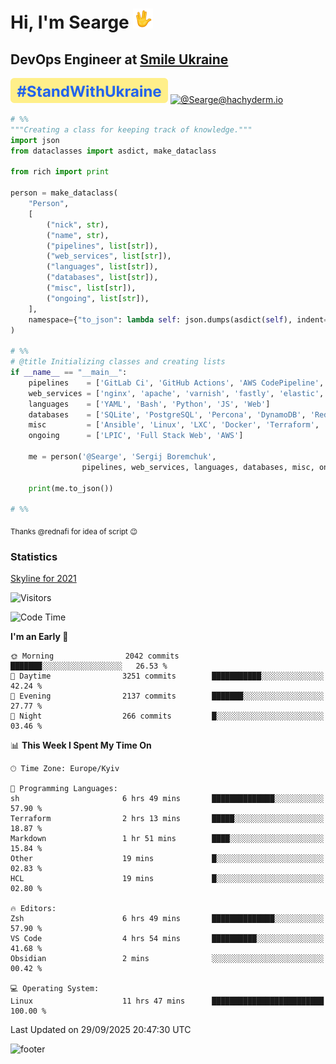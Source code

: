 # Hi, I'm Searge <img src="images/vulcan.webp" style="display: inline-block; margin: 0; height: 2rem" alt="Vulcan salute" />

## DevOps Engineer at [Smile Ukraine](https://smile-ukraine.com/en)

[![Stand With Ukraine](https://raw.githubusercontent.com/vshymanskyy/StandWithUkraine/main/badges/StandWithUkraine.svg)](https://stand-with-ukraine.pp.ua)
<a rel="me" href="https://hachyderm.io/@Searge">![@Searge@hachyderm.io](https://img.shields.io/badge/-@Searge-%232B90D9?logo=mastodon&logoColor=white)</a>

```python
# %%
"""Creating a class for keeping track of knowledge."""
import json
from dataclasses import asdict, make_dataclass

from rich import print

person = make_dataclass(
    "Person",
    [
        ("nick", str),
        ("name", str),
        ("pipelines", list[str]),
        ("web_services", list[str]),
        ("languages", list[str]),
        ("databases", list[str]),
        ("misc", list[str]),
        ("ongoing", list[str]),
    ],
    namespace={"to_json": lambda self: json.dumps(asdict(self), indent=4)},
)

# %%
# @title Initializing classes and creating lists
if __name__ == "__main__":
    pipelines    = ['GitLab Ci', 'GitHub Actions', 'AWS CodePipeline', 'Jenkins']
    web_services = ['nginx', 'apache', 'varnish', 'fastly', 'elastic', 'solr']
    languages    = ['YAML', 'Bash', 'Python', 'JS', 'Web']
    databases    = ['SQLite', 'PostgreSQL', 'Percona', 'DynamoDB', 'Redis']
    misc         = ['Ansible', 'Linux', 'LXC', 'Docker', 'Terraform', 'AWS']
    ongoing      = ['LPIC', 'Full Stack Web', 'AWS']

    me = person('@Searge', 'Sergij Boremchuk',
                pipelines, web_services, languages, databases, misc, ongoing)

    print(me.to_json())

# %%

```

<sub>Thanks @rednafi for idea of script :wink:</sub>

### Statistics

[Skyline for 2021](https://skyline.github.com/Searge/2021)

![Visitors](https://komarev.com/ghpvc/?username=searge&label=Profile%20views&color=0e75b6&style=flat) 
<!--START_SECTION:waka-->
![Code Time](http://img.shields.io/badge/Code%20Time-3%2C749%20hrs%2038%20mins-blue)

**I'm an Early 🐤** 

```text
🌞 Morning                2042 commits        ███████░░░░░░░░░░░░░░░░░░   26.53 % 
🌆 Daytime                3251 commits        ███████████░░░░░░░░░░░░░░   42.24 % 
🌃 Evening                2137 commits        ███████░░░░░░░░░░░░░░░░░░   27.77 % 
🌙 Night                  266 commits         █░░░░░░░░░░░░░░░░░░░░░░░░   03.46 % 
```


📊 **This Week I Spent My Time On** 

```text
🕑︎ Time Zone: Europe/Kyiv

💬 Programming Languages: 
sh                       6 hrs 49 mins       ██████████████░░░░░░░░░░░   57.90 % 
Terraform                2 hrs 13 mins       █████░░░░░░░░░░░░░░░░░░░░   18.87 % 
Markdown                 1 hr 51 mins        ████░░░░░░░░░░░░░░░░░░░░░   15.84 % 
Other                    19 mins             █░░░░░░░░░░░░░░░░░░░░░░░░   02.83 % 
HCL                      19 mins             █░░░░░░░░░░░░░░░░░░░░░░░░   02.80 % 

🔥 Editors: 
Zsh                      6 hrs 49 mins       ██████████████░░░░░░░░░░░   57.90 % 
VS Code                  4 hrs 54 mins       ██████████░░░░░░░░░░░░░░░   41.68 % 
Obsidian                 2 mins              ░░░░░░░░░░░░░░░░░░░░░░░░░   00.42 % 

💻 Operating System: 
Linux                    11 hrs 47 mins      █████████████████████████   100.00 % 
```


 Last Updated on 29/09/2025 20:47:30 UTC
<!--END_SECTION:waka-->

![footer](https://capsule-render.vercel.app/api?type=waving&color=gradient&customColorList=14,21&height=82&section=footer)
